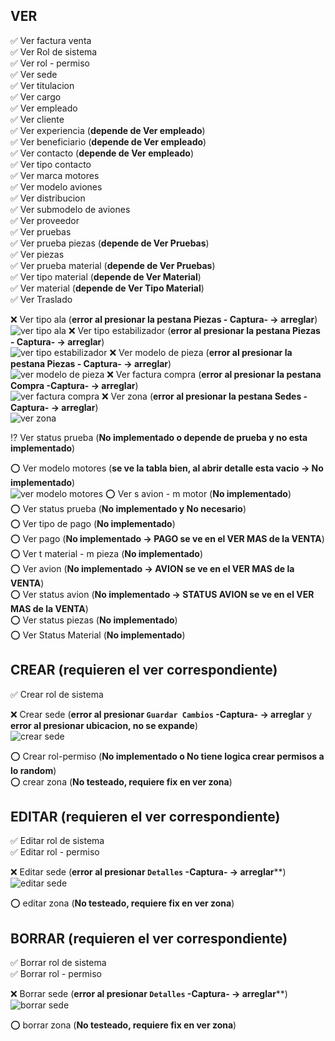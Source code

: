 ## VER

:white_check_mark: Ver factura venta <br>
:white_check_mark: Ver Rol de sistema <br>
:white_check_mark: Ver rol - permiso<br>
:white_check_mark: Ver sede <br>
:white_check_mark: Ver titulacion <br>
:white_check_mark: Ver cargo <br>
:white_check_mark: Ver empleado <br>
:white_check_mark: Ver cliente <br>
:white_check_mark: Ver experiencia (**depende de Ver empleado**)<br>
:white_check_mark: Ver beneficiario (**depende de Ver empleado**)<br>
:white_check_mark: Ver contacto (**depende de Ver empleado**)<br>
:white_check_mark: Ver tipo contacto<br>
:white_check_mark: Ver marca motores<br>
:white_check_mark: Ver modelo aviones<br>
:white_check_mark: Ver distribucion<br>
:white_check_mark: Ver submodelo de aviones<br>
:white_check_mark: Ver proveedor<br>
:white_check_mark: Ver pruebas<br>
:white_check_mark: Ver prueba piezas (**depende de Ver Pruebas**)<br>
:white_check_mark: Ver piezas<br>
:white_check_mark: Ver prueba material (**depende de Ver Pruebas**)<br>
:white_check_mark: Ver tipo material (**depende de Ver Material**)<br>
:white_check_mark: Ver material (**depende de Ver Tipo Material**)<br>
:white_check_mark: Ver Traslado<br>


:x: Ver tipo ala (**error al presionar la pestana Piezas - Captura- -> arreglar**) <br>
![ver tipo ala](https://image.prntscr.com/image/LVzIIwy3QNyFEUY2yWrpsA.png)
:x: Ver tipo estabilizador (**error al presionar la pestana Piezas - Captura- -> arreglar**) <br>
![ver tipo estabilizador](https://image.prntscr.com/image/sV4zj_wLRfO8o9pArIy-WQ.png)
:x: Ver modelo de pieza (**error al presionar la pestana Piezas - Captura- -> arreglar**) <br>
![ver modelo de pieza](https://image.prntscr.com/image/Y65sPrOtSJ_1c1-IDUECag.png)
:x: Ver factura compra (**error al presionar la pestana Compra -Captura- -> arreglar**) <br>
![ver factura compra](https://image.prntscr.com/image/79mhcOiJQqOydu-YQaQQJA.png)
:x: Ver zona (**error al presionar la pestana Sedes -Captura- -> arreglar**) <br>
![ver zona](https://image.prntscr.com/image/Cm_Lf3AcRmqav0Pmqghdlw.png)


:interrobang: Ver status prueba (**No implementado o depende de prueba y no esta implementado**)<br>

:o: Ver modelo motores (**se ve la tabla bien, al abrir detalle esta vacio -> No implementado**)<br>
![ver modelo motores](https://image.prntscr.com/image/epUE871iRWWTjgMkMnLg8g.png)
:o: Ver s avion - m motor (**No implementado**)<br>
:o: Ver status prueba (**No implementado y No necesario**)<br>
:o: Ver tipo de pago (**No implementado**)<br>
:o: Ver pago (**No implementado -> PAGO se ve en el VER MAS de la VENTA**)<br>
:o: Ver t material - m pieza (**No implementado**)<br>
:o: Ver avion (**No implementado -> AVION se ve en el VER MAS de la VENTA**)<br>
:o: Ver status avion (**No implementado -> STATUS AVION se ve en el VER MAS de la VENTA**)<br>
:o: Ver status piezas (**No implementado**)<br>
:o: Ver Status Material (**No implementado**)<br>

## CREAR (requieren el ver correspondiente)

:white_check_mark: Crear rol de sistema<br>

:x: Crear sede (**error al presionar `Guardar Cambios` -Captura- -> arreglar** y **error al presionar ubicacion, no se expande**) <br>
![crear sede](https://image.prntscr.com/image/pFBxJsU1R4qoiKCfZtMOMg.png)

:o: Crear rol-permiso (**No implementado o No tiene logica crear permisos a lo random**)<br>
:o: crear zona (**No testeado, requiere fix en ver zona**)<br>

## EDITAR (requieren el ver correspondiente)

:white_check_mark: Editar rol de sistema<br>
:white_check_mark: Editar rol - permiso<br>

:x: Editar sede (**error al presionar `Detalles` -Captura- -> arreglar****) <br>
![editar sede](https://image.prntscr.com/image/Ev9dHKr4T1CamjfT_SF7iw.png)

:o: editar zona (**No testeado, requiere fix en ver zona**)<br>

## BORRAR (requieren el ver correspondiente)

:white_check_mark: Borrar rol de sistema<br>
:white_check_mark: Borrar rol - permiso<br>

:x: Borrar sede (**error al presionar `Detalles` -Captura- -> arreglar****) <br>
![borrar sede](https://image.prntscr.com/image/Ev9dHKr4T1CamjfT_SF7iw.png)

:o: borrar zona (**No testeado, requiere fix en ver zona**)<br>
